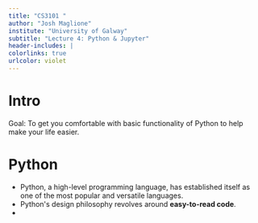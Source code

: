 ```yaml
---
title: "CS3101 "
author: "Josh Maglione"
institute: "University of Galway"
subtitle: "Lecture 4: Python & Jupyter"
header-includes: |
colorlinks: true
urlcolor: violet
---
```


# Intro

Goal: To get you comfortable with basic functionality of Python to help make your life easier.

# Python

- Python, a high-level programming language, has established itself as one of the
most popular and versatile languages. 
- Python's design philosophy revolves around **easy-to-read code**.
- 
